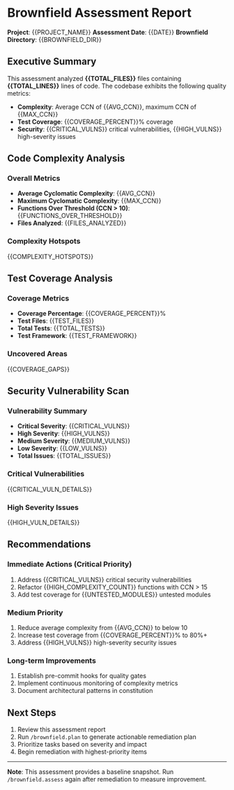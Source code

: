 # Brownfield Assessment Report

**Project**: {{PROJECT_NAME}}
**Assessment Date**: {{DATE}}
**Brownfield Directory**: {{BROWNFIELD_DIR}}

## Executive Summary

This assessment analyzed **{{TOTAL_FILES}}** files containing **{{TOTAL_LINES}}** lines of code. The codebase exhibits the following quality metrics:

- **Complexity**: Average CCN of {{AVG_CCN}}, maximum CCN of {{MAX_CCN}}
- **Test Coverage**: {{COVERAGE_PERCENT}}% coverage
- **Security**: {{CRITICAL_VULNS}} critical vulnerabilities, {{HIGH_VULNS}} high-severity issues

## Code Complexity Analysis

### Overall Metrics
- **Average Cyclomatic Complexity**: {{AVG_CCN}}
- **Maximum Cyclomatic Complexity**: {{MAX_CCN}}
- **Functions Over Threshold (CCN > 10)**: {{FUNCTIONS_OVER_THRESHOLD}}
- **Files Analyzed**: {{FILES_ANALYZED}}

### Complexity Hotspots

{{COMPLEXITY_HOTSPOTS}}

## Test Coverage Analysis

### Coverage Metrics
- **Coverage Percentage**: {{COVERAGE_PERCENT}}%
- **Test Files**: {{TEST_FILES}}
- **Total Tests**: {{TOTAL_TESTS}}
- **Test Framework**: {{TEST_FRAMEWORK}}

### Uncovered Areas

{{COVERAGE_GAPS}}

## Security Vulnerability Scan

### Vulnerability Summary
- **Critical Severity**: {{CRITICAL_VULNS}}
- **High Severity**: {{HIGH_VULNS}}
- **Medium Severity**: {{MEDIUM_VULNS}}
- **Low Severity**: {{LOW_VULNS}}
- **Total Issues**: {{TOTAL_ISSUES}}

### Critical Vulnerabilities

{{CRITICAL_VULN_DETAILS}}

### High Severity Issues

{{HIGH_VULN_DETAILS}}

## Recommendations

### Immediate Actions (Critical Priority)
1. Address {{CRITICAL_VULNS}} critical security vulnerabilities
2. Refactor {{HIGH_COMPLEXITY_COUNT}} functions with CCN > 15
3. Add test coverage for {{UNTESTED_MODULES}} untested modules

### Medium Priority
1. Reduce average complexity from {{AVG_CCN}} to below 10
2. Increase test coverage from {{COVERAGE_PERCENT}}% to 80%+
3. Address {{HIGH_VULNS}} high-severity security issues

### Long-term Improvements
1. Establish pre-commit hooks for quality gates
2. Implement continuous monitoring of complexity metrics
3. Document architectural patterns in constitution

## Next Steps

1. Review this assessment report
2. Run `/brownfield.plan` to generate actionable remediation plan
3. Prioritize tasks based on severity and impact
4. Begin remediation with highest-priority items

---

**Note**: This assessment provides a baseline snapshot. Run `/brownfield.assess` again after remediation to measure improvement.
